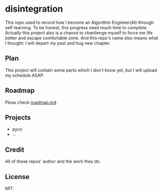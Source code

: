 # disintegration

This repo used to record how I become an Algorithm Engineer(AI) through self-learning. To be honest, this progress need much time to complete. Actually this project also is a chance to chanllenge myself to force me life better and escape comfortable zone. And this repo's name also means what I thought: I will depart my past and hug new chapter.

## Plan

This project will contain some parts which I don't know yet, but I will upload my schedule ASAP. 

## Roadmap

Pleas check [roadmap.md](https://github.com/i0Ek3/disintegration/blob/main/roadmap.md).

## Projects

- pyco
- ...

## Credit

All of these repos' author and the work they do.

## License

MIT.

